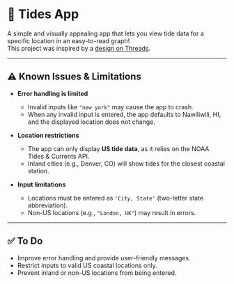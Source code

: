 # 🌊 Tides App

A simple and visually appealing app that lets you view tide data for a specific location in an easy-to-read graph!  
This project was inspired by a [design on Threads](https://www.threads.com/@uxdepartment/post/DOFMaisjcDh/media).

---

## ⚠️ Known Issues & Limitations

- **Error handling is limited**  
  - Invalid inputs like `"new york"` may cause the app to crash.  
  - When any invalid input is entered, the app defaults to Nawiliwili, HI, and the displayed location does not change.  

- **Location restrictions**  
  - The app can only display **US tide data**, as it relies on the NOAA Tides & Currents API.  
  - Inland cities (e.g., Denver, CO) will show tides for the closest coastal station.  

- **Input limitations**  
  - Locations must be entered as `'City, State'` (two-letter state abbreviation).  
  - Non-US locations (e.g., `"London, UK"`) may result in errors.

---

## ✅ To Do

- Improve error handling and provide user-friendly messages.  
- Restrict inputs to valid US coastal locations only.  
- Prevent inland or non-US locations from being entered.  
